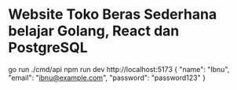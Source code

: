 # Website Toko Beras Sederhana belajar Golang, React dan PostgreSQL
go run ./cmd/api
npm run dev http://localhost:5173
{
  "name": "Ibnu",
  "email": "ibnu@example.com",
  "password": "password123"
}